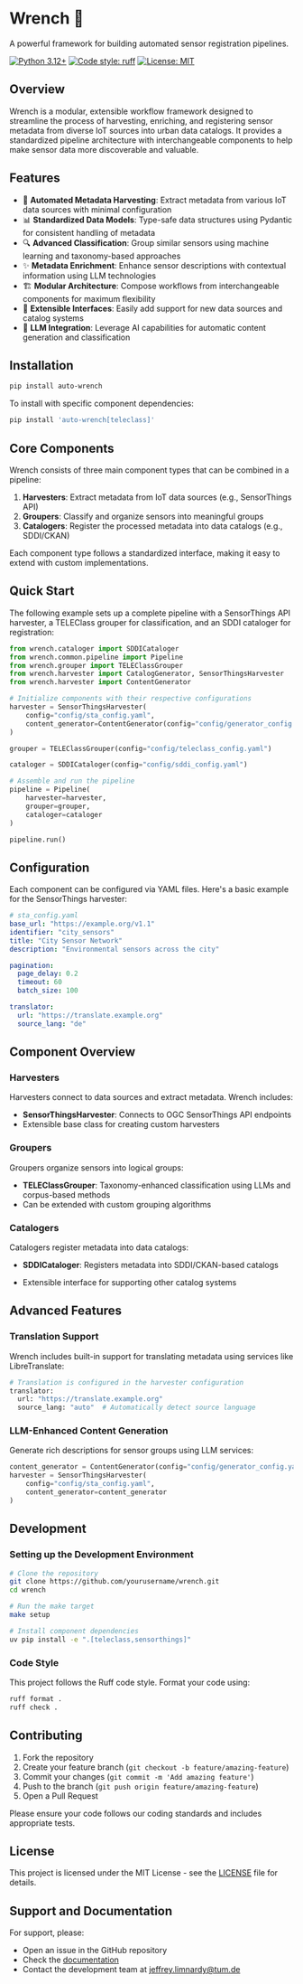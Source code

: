 # Wrench 🔧

A powerful framework for building automated sensor registration pipelines.

[![Python 3.12+](https://img.shields.io/badge/python-3.12+-blue.svg)](https://www.python.org/downloads/)
[![Code style: ruff](https://img.shields.io/badge/code%20style-ruff-FFEE8C.svg?logo=ruff)](https://docs.astral.sh/ruff/formatter/)
[![License: MIT](https://img.shields.io/badge/License-MIT-yellow.svg)](https://opensource.org/licenses/MIT)

## Overview

Wrench is a modular, extensible workflow framework designed to streamline the process of harvesting, enriching, and registering sensor metadata from diverse IoT sources into urban data catalogs. It provides a standardized pipeline architecture with interchangeable components to help make sensor data more discoverable and valuable.

## Features

- 🔄 **Automated Metadata Harvesting**: Extract metadata from various IoT data sources with minimal configuration
- 📊 **Standardized Data Models**: Type-safe data structures using Pydantic for consistent handling of metadata
- 🔍 **Advanced Classification**: Group similar sensors using machine learning and taxonomy-based approaches
- ✨ **Metadata Enrichment**: Enhance sensor descriptions with contextual information using LLM technologies
- 🏗️ **Modular Architecture**: Compose workflows from interchangeable components for maximum flexibility
- 🔌 **Extensible Interfaces**: Easily add support for new data sources and catalog systems
- 🤖 **LLM Integration**: Leverage AI capabilities for automatic content generation and classification

## Installation

```bash
pip install auto-wrench
```

To install with specific component dependencies:

```bash
pip install 'auto-wrench[teleclass]'
```

## Core Components

Wrench consists of three main component types that can be combined in a pipeline:

1. **Harvesters**: Extract metadata from IoT data sources (e.g., SensorThings API)
2. **Groupers**: Classify and organize sensors into meaningful groups
3. **Catalogers**: Register the processed metadata into data catalogs (e.g., SDDI/CKAN)

Each component type follows a standardized interface, making it easy to extend with custom implementations.

## Quick Start

The following example sets up a complete pipeline with a SensorThings API harvester, a TELEClass grouper for classification, and an SDDI cataloger for registration:

```python
from wrench.cataloger import SDDICataloger
from wrench.common.pipeline import Pipeline
from wrench.grouper import TELEClassGrouper
from wrench.harvester import CatalogGenerator, SensorThingsHarvester
from wrench.harvester import ContentGenerator

# Initialize components with their respective configurations
harvester = SensorThingsHarvester(
    config="config/sta_config.yaml",
    content_generator=ContentGenerator(config="config/generator_config.yaml")
)

grouper = TELEClassGrouper(config="config/teleclass_config.yaml")

cataloger = SDDICataloger(config="config/sddi_config.yaml")

# Assemble and run the pipeline
pipeline = Pipeline(
    harvester=harvester,
    grouper=grouper,
    cataloger=cataloger
)

pipeline.run()
```

## Configuration

Each component can be configured via YAML files. Here's a basic example for the SensorThings harvester:

```yaml
# sta_config.yaml
base_url: "https://example.org/v1.1"
identifier: "city_sensors"
title: "City Sensor Network"
description: "Environmental sensors across the city"

pagination:
  page_delay: 0.2
  timeout: 60
  batch_size: 100

translator:
  url: "https://translate.example.org"
  source_lang: "de"
```

## Component Overview

### Harvesters

Harvesters connect to data sources and extract metadata. Wrench includes:

- **SensorThingsHarvester**: Connects to OGC SensorThings API endpoints
- Extensible base class for creating custom harvesters

### Groupers

Groupers organize sensors into logical groups:

- **TELEClassGrouper**: Taxonomy-enhanced classification using LLMs and corpus-based methods
- Can be extended with custom grouping algorithms

### Catalogers

Catalogers register metadata into data catalogs:

- **SDDICataloger**: Registers metadata into SDDI/CKAN-based catalogs

- Extensible interface for supporting other catalog systems

## Advanced Features

### Translation Support

Wrench includes built-in support for translating metadata using services like LibreTranslate:

```python
# Translation is configured in the harvester configuration
translator:
  url: "https://translate.example.org"
  source_lang: "auto"  # Automatically detect source language
```

### LLM-Enhanced Content Generation

Generate rich descriptions for sensor groups using LLM services:

```python
content_generator = ContentGenerator(config="config/generator_config.yaml")
harvester = SensorThingsHarvester(
    config="config/sta_config.yaml",
    content_generator=content_generator
)
```

## Development

### Setting up the Development Environment

```bash
# Clone the repository
git clone https://github.com/yourusername/wrench.git
cd wrench

# Run the make target
make setup

# Install component dependencies
uv pip install -e ".[teleclass,sensorthings]"
```

### Code Style

This project follows the Ruff code style. Format your code using:

```bash
ruff format .
ruff check .
```

## Contributing

1. Fork the repository
2. Create your feature branch (`git checkout -b feature/amazing-feature`)
3. Commit your changes (`git commit -m 'Add amazing feature'`)
4. Push to the branch (`git push origin feature/amazing-feature`)
5. Open a Pull Request

Please ensure your code follows our coding standards and includes appropriate tests.

## License

This project is licensed under the MIT License - see the [LICENSE](LICENSE) file for details.

## Support and Documentation

For support, please:

- Open an issue in the GitHub repository
- Check the [documentation](docs/README.md)
- Contact the development team at [jeffrey.limnardy@tum.de](mailto:jeffrey.limnardy@tum.de)

